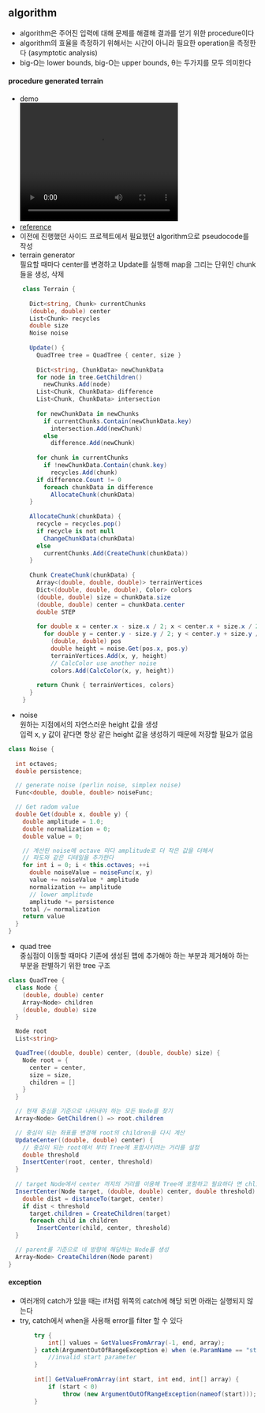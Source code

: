 ## algorithm
- algorithm은 주어진 입력에 대해 문제를 해결해 결과를 얻기 위한 procedure이다   
- algorithm의 효율을 측정하기 위해서는 시간이 아니라 필요한 operation을 측정한다 (asymptotic analysis)   
- big-Ω는 lower bounds, big-Ο는 upper bounds, θ는 두가지를 모두 의미한다   
#### procedure generated terrain
- demo   
   <video src="https://github.com/bartshin/TIL/raw/refs/heads/main/docs/assets/videos/demo.webm" width="320" height="240" controls autoplay></video>
- [reference](https://github.com/simondevyoutube/ProceduralTerrain_Part1)   
- 이전에 진행했던 사이드 프로젝트에서 필요했던 algorithm으로 pseudocode를 작성   
- terrain generator   
  필요할 때마다 center를 변경하고 Update를 실행해 map을 그리는 단위인 chunk들을 생성, 삭제   
```C#
	class Terrain {
	  
	  Dict<string, Chunk> currentChunks
	  (double, double) center
	  List<Chunk> recycles
	  double size
	  Noise noise
	
	  Update() {
	    QuadTree tree = QuadTree { center, size }
	
	    Dict<string, ChunkData> newChunkData
	    for node in tree.GetChildren()
	      newChunks.Add(node)
	    List<Chunk, ChunkData> difference
	    List<Chunk, ChunkData> intersection
	
	    for newChunkData in newChunks
	      if currentChunks.Contain(newChunkData.key)
	        intersection.Add(newChunk)
	      else
	        difference.Add(newChunk)
	
	    for chunk in currentChunks
	      if !newChunkData.Contain(chunk.key)
	        recycles.Add(chunk) 
	    if difference.Count != 0
	      foreach chunkData in difference
	        AllocateChunk(chunkData)
	  }
	
	  AllocateChunk(chunkData) {
	    recycle = recycles.pop()
	    if recycle is not null
	      ChangeChunkData(chunkData)
	    else
	      currentChunks.Add(CreateChunk(chunkData))
	  } 
	
	  Chunk CreateChunk(chunkData) {
	    Array<(double, double, double)> terrainVertices
	    Dict<(double, double, double), Color> colors
	    (double, double) size = chunkData.size
	    (double, double) center = chunkData.center
	    double STEP
	
	    for double x = center.x - size.x / 2; x < center.x + size.x / 2; x += STEP
	      for double y = center.y - size.y / 2; y < center.y + size.y / 2; y += STEP
	        (double, double) pos
	        double height = noise.Get(pos.x, pos.y)
	        terrainVertices.Add(x, y, height)
	        // CalcColor use another noise
	        colors.Add(CalcColor(x, y, height))
	    
	    return Chunk { terrainVertices, colors}
	  }
	}
```
- noise   
  원하는 지점에서의 자연스러운 height 값을 생성   
  입력 x, y 값이 같다면 항상 같은 height 값을 생성하기 때문에 저장할 필요가 없음   
```C#
class Noise {
  
  int octaves;
  double persistence;

  // generate noise (perlin noise, simplex noise)
  Func<double, double, double> noiseFunc;

  // Get radom value
  double Get(double x, double y) {
    double amplitude = 1.0;
    double normalization = 0;
    double value = 0;

    // 계산된 noise에 octave 마다 amplitude로 더 작은 값을 더해서
    // 파도와 같은 디테일을 추가한다
    for int i = 0; i < this.octaves; ++i 
      double noiseValue = noiseFunc(x, y)
      value += noiseValue * amplitude
      normalization += amplitude
      // lower amplitude
      amplitude *= persistence
    total /= normalization
    return value
  }
}
``` 

- quad tree   
  중심점이 이동할 때마다 기존에 생성된 맵에 추가해야 하는 부분과 제거해야 하는 부분을 판별하기 위한 tree 구조   
```C#
class QuadTree {
  class Node {
    (double, double) center
    Array<Node> children
    (double, double) size
  }

  Node root
  List<string>

  QuadTree((double, double) center, (double, double) size) {
    Node root = {
      center = center,
      size = size,
      children = []
    }
  }

  // 현재 중심을 기준으로 나타내야 하는 모든 Node를 찾기
  Array<Node> GetChildren() => root.children

  // 중심이 되는 좌표를 변경해 root의 children을 다시 계산 
  UpdateCenter((double, double) center) {
    // 중심이 되는 root에서 부터 Tree에 포함시키려는 거리를 설정
    double threshold 
    InsertCenter(root, center, threshold)
  }
 
  // target Node에서 center 까지의 거리를 이용해 Tree에 포함하고 필요하다 면 chlidren을 생성
  InsertCenter(Node target, (double, double) center, double threshold) {
    double dist = distanceTo(target, center)
    if dist < threshold
      target.children = CreateChildren(target)
      foreach child in children
        InsertCenter(child, center, threshold)
  }

  // parent를 기준으로 네 방향에 해당하는 Node를 생성
  Array<Node> CreateChildren(Node parent) 
}
```
#### exception
- 여러개의 catch가 있을 때는 if처럼 위쪽의 catch에 해당 되면 아래는 실행되지 않는다   
- try, catch에서 when을 사용해 error를 filter 할 수 있다   
	```C#
		try {
			int[] values = GetValuesFromArray(-1, end, array);
		} catch(ArgumentOutOfRangeException e) when (e.ParamName == "start") {
			//invalid start parameter 
		}
		
		int[] GetValueFromArray(int start, int end, int[] array) {
			if (start < 0)    
				throw (new ArgumentOutOfRangeException(nameof(start)));
		}
	```

